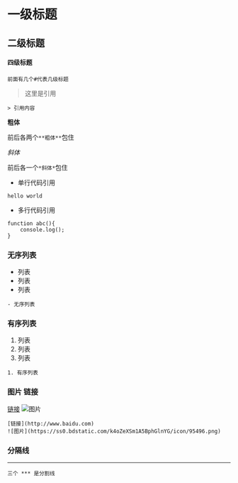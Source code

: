 # 一级标题   
## 二级标题   
#### 四级标题

`前面有几个#代表几级标题`

> 这里是引用

`> 引用内容`

**粗体** 

前后各两个`**粗体**`包住

*斜体*

前后各一个`*斜体*`包住


- 单行代码引用

`
hello world
`

- 多行代码引用
```
function abc(){
	console.log();
}
```

### 无序列表
- 列表
- 列表
- 列表

`- 无序列表`

### 有序列表
1. 列表
2. 列表
3. 列表

`1. 有序列表`

### 图片 链接

[链接](http://www.baidu.com)
![图片](https://ss0.bdstatic.com/k4oZeXSm1A5BphGlnYG/icon/95496.png)

```
[链接](http://www.baidu.com)
![图片](https://ss0.bdstatic.com/k4oZeXSm1A5BphGlnYG/icon/95496.png)
```

### 分隔线

***

`三个 *** 是分割线`
